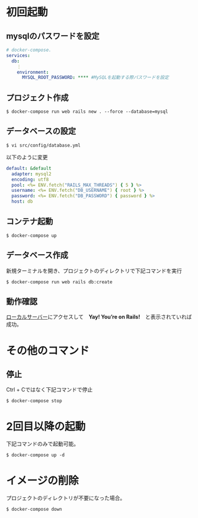 # 初回起動

## mysqlのパスワードを設定
```yaml
# docker-compose.
services:
  db:
    ⋮
    environment:
      MYSQL_ROOT_PASSWORD: **** #MySQLを起動する際パスワードを設定
```

## プロジェクト作成
```shell
$ docker-compose run web rails new . --force --database=mysql
```

## データベースの設定

```shell
$ vi src/config/database.yml
```

以下のように変更

```yml
default: &default
  adapter: mysql2
  encoding: utf8
  pool: <%= ENV.fetch("RAILS_MAX_THREADS") { 5 } %>
  username: <%= ENV.fetch("DB_USERNAME") { root } %>
  password: <%= ENV.fetch("DB_PASSWORD") { password } %>
  host: db
  ```

## コンテナ起動

```shell
$ docker-compose up 
```

## データベース作成
新規ターミナルを開き、プロジェクトのディレクトリで下記コマンドを実行
```shell
$ docker-compose run web rails db:create
```

 ## 動作確認


[ローカルサーバー](localhost:3000)にアクセスして　**Yay! You’re on Rails!**　と表示されていれば成功。

# その他のコマンド

## 停止
Ctrl + Cではなく下記コマンドで停止
```shell
$ docker-compose stop
```

# 2回目以降の起動
下記コマンドのみで起動可能。
```
$ docker-compose up -d
```

# イメージの削除
プロジェクトのディレクトリが不要になった場合。
```shell
$ docker-compose down
```
